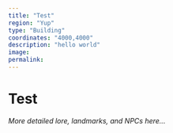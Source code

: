 ```yaml
---
title: "Test"
region: "Yup"
type: "Building"
coordinates: "4000,4000"
description: "hello world"
image:
permalink:
---
```

# Test

*More detailed lore, landmarks, and NPCs here...*
